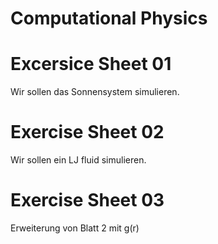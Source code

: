 # Computational Physics

# Excersice Sheet 01

Wir sollen das Sonnensystem simulieren.

# Exercise Sheet 02

Wir sollen ein LJ fluid simulieren.

# Exercise Sheet 03

Erweiterung von Blatt 2 mit g(r)
